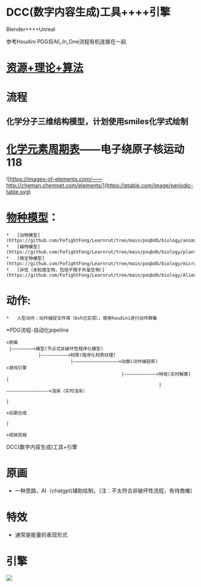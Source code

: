 #	DCC(数字内容生成)工具++++引擎

Blender++++Unreal

参考Houdini PDG将All_In_One流程有机连接在一起

#	[资源+理论+算法](asset_theory_algorithm/README.md)

#	流程


## 化学分子三维结构模型，计划使用smiles化学式绘制

# [化学元素周期表](https://ptable.com/#Properties)——电子绕原子核运动 118
![https://images-of-elements.com/——http://cheman.chemnet.com/elements/](https://ptable.com/image/periodic-table.svg)

# [物种模型](https://github.com/FofightFong/Learnrut/tree/main/poqbdb)：

	*	[动物模型](https://github.com/FofightFong/Learnrut/tree/main/poqbdb/biology/animal)
	*	[植物模型](https://github.com/FofightFong/Learnrut/tree/main/poqbdb/biology/plant)
	*	[微生物模型](https://github.com/FofightFong/Learnrut/tree/main/poqbdb/biology/microorganism)
	*	[异性（未知类生物，包括不限于外星生物）](https://github.com/FofightFong/Learnrut/tree/main/poqbdb/biology/Alien)

# 动作:
	*	人型动作：动作捕捉文件库（bvh已实现），使用houdini进行动作群集

  *PDG流程-自动化pipeline





    ✡原画
     |————————✡模型(节点式非破坏性程序化模型)
                |——————————✡材质(程序化材质纹理)
                            |—————————————————✡动画(动作捕捉库)               ✡游戏引擎    
                                               |————————————✡特效(实时解算)     |
                                                             |————————————————✡渲染（实时渲染）
                                                                               |
                                                                             ✡后期合成
                                                                               |
                                                                             ✡视频剪辑
                                                                               
									     
									     
DCC(数字内容生成)工具+引擎	

# 原画

*	一种思路，AI（chatgpt)辅助绘制，（注：不太符合非破坏性流程，有待商榷）
									     
# 特效

*	通常是能量的表现形式

# 引擎

![](https://github.com/BlenderCN/Learnbgame/blob/master/mDrivEngine/game104.jpg)
